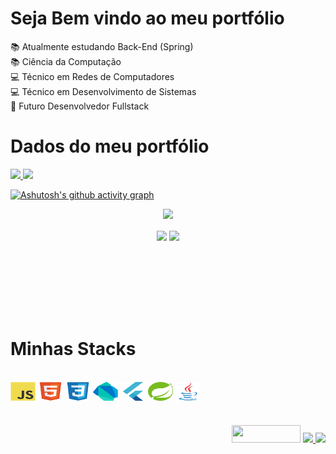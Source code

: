 # Seja Bem vindo ao meu portfólio
📚 Atualmente estudando Back-End (Spring) <br>
📚 Ciência da Computação <br>
💻 Técnico em Redes de Computadores <br>
💻 Técnico em Desenvolvimento de Sistemas <br>
📌 Futuro Desenvolvedor Fullstack

<h1>Dados do meu portfólio</h1>

<div "style:background-color: black">
  <a href="https://github.com/douglaskks">
  <img height="180em" src="https://github-readme-stats.vercel.app/api?username=douglaskks&show_icons=true&theme=dark&include_all_commits=true&count_private=true"/>
  <img height="180em" src="https://github-readme-stats.vercel.app/api/top-langs/?username=douglaskks&layout=compact&langs_count=7&theme=dark"/>
</div>

[![Ashutosh's github activity graph](https://github-readme-activity-graph.cyclic.app/graph?username=douglaskks&bg_color=000000&color=9ea5ff&line=9ea5ff&point=120099&area=true&hide_border=true)](https://github.com/ashutosh00710/github-readme-activity-graph)

<p align="center">
  <img src="https://github-profile-trophy.vercel.app/?username=douglaskks&theme=dracula&row=2&no-bg=true&column=3&margin-w=15&margin-h=15" />
</p>

<div  align="center" style="margin-bottom:100px">
<img width=55% align="center"  src="https://github-readme-streak-stats.herokuapp.com?user=douglaskks&theme=radical&mode=weekly" />
<img width=40% align="center" src="https://github-readme-stats.vercel.app/api/top-langs/?username=douglaskks&layout=compact&langs_count=7&theme=dark" />
 </div>
 
 &nbsp;
 &nbsp;


<h1>Minhas Stacks</h1>

<div style="display: inline_block"><br>
  <img align="center" alt="Doug-JS" height="30" width="40" src="https://raw.githubusercontent.com/devicons/devicon/master/icons/javascript/javascript-original.svg">
  <img align="center" alt="Doug-HTML" height="30" width="40" src="https://raw.githubusercontent.com/devicons/devicon/master/icons/html5/html5-original.svg">
  <img align="center" alt="Doug-CSS" height="30" width="40" src="https://raw.githubusercontent.com/devicons/devicon/master/icons/css3/css3-original.svg">
  <img align="center" alt="Doug-DART" height="30" width="40" src="https://raw.githubusercontent.com/devicons/devicon/master/icons/dart/dart-original.svg">
  <img align="center" alt="Doug-DART" height="30" width="40" src="https://raw.githubusercontent.com/devicons/devicon/master/icons/flutter/flutter-original.svg">
  <img align="center" alt="Doug-Spring" height="30" width="40" src="https://raw.githubusercontent.com/devicons/devicon/master/icons/spring/spring-original.svg">
  <img align="center" alt="Doug-Java" height="30" width="40" src="https://raw.githubusercontent.com/devicons/devicon/master/icons/java/java-original.svg">
 </div>
  
 <h1></h1>
  
<div align="right">
    <!--<a href="" target="_blank"><img src="https://img.shields.io/badge/YouTube-FF0000?style=for-the-badge&logo=youtube&logoColor=white" target="_blank"></a>-->
    <a href="https://www.instagram.com/doug_salviano/" target="_blank"><img height="28" width="110" src="https://img.shields.io/badge/-Instagram-%23E4405F?style=for-the-          badge&logo=instagram&logoColor=white" target="_blank"></a>
    <a href="https://www.linkedin.com/in/douglas-henrique-0a1872182/" target"_blank"><img src="https://img.shields.io/badge/-LinkedIn-%230077B5?style=for-the-badge&logo=linkedin&logoColor=white" target="_blank">
    <a href="mailto:douglaszxv2@gmail.com" target="_blank"><img src="https://img.shields.io/badge/-Gmail-%23333?style=for-the-badge&logo=gmail&logoColor=white"></a>
</div>
